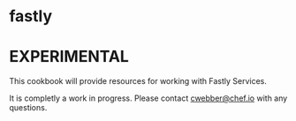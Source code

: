 # fastly

# EXPERIMENTAL

This cookbook will provide resources for working with Fastly Services.

It is completly a work in progress. Please contact cwebber@chef.io with any questions.

